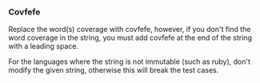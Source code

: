### Covfefe

Replace the word(s) coverage with covfefe, however, if you don't find the word coverage in the string, you must add covfefe at the end of the string with a leading space.

For the languages where the string is not immutable (such as ruby), don't modify the given string, otherwise this will break the test cases.
